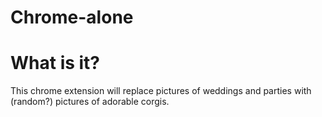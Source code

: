 Chrome-alone
=========

# What is it?
This chrome extension will replace pictures of weddings and parties with (random?) pictures of adorable corgis.

